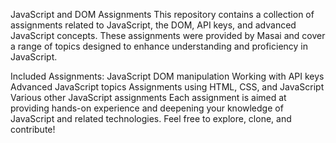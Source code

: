JavaScript and DOM Assignments
This repository contains a collection of assignments related to JavaScript, the DOM, API keys, and advanced JavaScript concepts. These assignments were provided by Masai and cover a range of topics designed to enhance understanding and proficiency in JavaScript.

Included Assignments:
JavaScript DOM manipulation
Working with API keys
Advanced JavaScript topics
Assignments using HTML, CSS, and JavaScript
Various other JavaScript assignments
Each assignment is aimed at providing hands-on experience and deepening your knowledge of JavaScript and related technologies. Feel free to explore, clone, and contribute!
